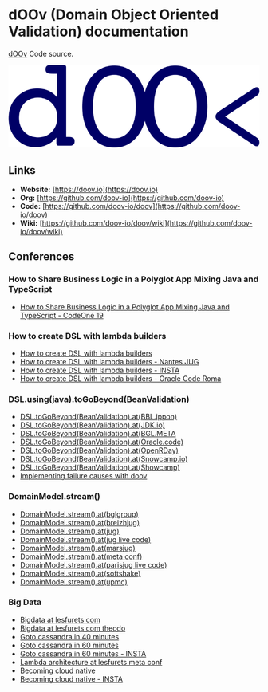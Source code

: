 # dOOv (Domain Object Oriented Validation) documentation

[dOOv](https://github.com/doov-io/doov) Code source.

![dOOv logo](conference/img/doov/doov_logo_2020_blue.svg)

## Links

- **Website:** [https://doov.io](https://doov.io)
- **Org:** [https://github.com/doov-io](https://github.com/doov-io)
- **Code:** [https://github.com/doov-io/doov](https://github.com/doov-io/doov)
- **Wiki:** [https://github.com/doov-io/doov/wiki](https://github.com/doov-io/doov/wiki)

## Conferences

### How to Share Business Logic in a Polyglot App Mixing Java and TypeScript 
- [How to Share Business Logic in a Polyglot App Mixing Java and TypeScript - CodeOne 19](https://doov.io/conference/how_to_share_business_logic_polyglot_java_ts_ocode19.html)

### How to create DSL with lambda builders
- [How to create DSL with lambda builders](https://doov.io/conference/how_to_create_dsl_with_lambda_builders.html)
- [How to create DSL with lambda builders - Nantes JUG](https://doov.io/conference/how_to_create_dsl_with_lambda_builders_nantes_jug.html)
- [How to create DSL with lambda builders - INSTA](https://doov.io/conference/how_to_create_dsl_with_lambda_builders_insta.html)
- [How to create DSL with lambda builders - Oracle Code Roma](https://doov.io/conference/how_to_create_dsl_with_lambda_builders_roma.html)

### DSL.using(java).toGoBeyond(BeanValidation)

- [DSL.toGoBeyond(BeanValidation).at(BBL.ippon)](https://doov.io/conference/dsl_to_go_beyond_bean_validation_bbl_ippon.html)
- [DSL.toGoBeyond(BeanValidation).at(JDK.io)](https://doov.io/conference/dsl_to_go_beyond_bean_validation_jdk_io.html)
- [DSL.toGoBeyond(BeanValidation).at(BGL.META](https://doov.io/conference/dsl_to_go_beyond_bean_validation_meta.html)
- [DSL.toGoBeyond(BeanValidation).at(Oracle.code)](https://doov.io/conference/dsl_to_go_beyond_bean_validation_ocode.html)
- [DSL.toGoBeyond(BeanValidation).at(OpenRDay)](https://doov.io/conference/dsl_to_go_beyond_bean_validation_openrday.html)
- [DSL.toGoBeyond(BeanValidation).at(Snowcamp.io)](https://doov.io/conference/dsl_to_go_beyond_bean_validation_snowcamp.html)
- [DSL.toGoBeyond(BeanValidation).at(Showcamp)](https://doov.io/conference/dsl_to_go_beyond_bean_validation_softshake.html)
- [Implementing failure causes with doov](https://doov.io/conference/implementing_failure_causes_with_doov.html)

### DomainModel.stream()

- [DomainModel.stream().at(bglgroup)](https://doov.io/conference/domain_model_dot_stream_bglgroup.html)
- [DomainModel.stream().at(breizhjug)](https://doov.io/conference/domain_model_dot_stream_breizhjug.html)
- [DomainModel.stream().at(jug)](https://doov.io/conference/domain_model_dot_stream_jug.html)
- [DomainModel.stream().at(jug live code)](https://doov.io/conference/domain_model_dot_stream_jug_live_code.html)
- [DomainModel.stream().at(marsjug)](https://doov.io/conference/domain_model_dot_stream_marsjug.html)
- [DomainModel.stream().at(meta conf)](https://doov.io/conference/domain_model_dot_stream_meta_conf.html)
- [DomainModel.stream().at(parisjug live code)](https://doov.io/conference/domain_model_dot_stream_parisjug_live_code.html)
- [DomainModel.stream().at(softshake)](https://doov.io/conference/domain_model_dot_stream_softshake.html)
- [DomainModel.stream().at(upmc)](https://doov.io/conference/domain_model_dot_stream_upmc.html)

### Big Data

- [Bigdata at lesfurets com](https://doov.io/conference/bigdata_at_lesfurets_com.html)
- [Bigdata at lesfurets com theodo](https://doov.io/conference/bigdata_at_lesfurets_com_theodo.html)
- [Goto cassandra in 40 minutes](https://doov.io/conference/goto_cassandra_in_40_minutes.html)
- [Goto cassandra in 60 minutes](https://doov.io/conference/goto_cassandra_in_60_minutes.html)
- [Goto cassandra in 60 minutes - INSTA](https://doov.io/conference/goto_cassandra_in_60_minutes_insta.html)
- [Lambda architecture at lesfurets meta conf](https://doov.io/conference/lambda_architecture_at_lesfurets_meta_conf.html)
- [Becoming cloud native](https://doov.io/conference/becoming_cloud_native.html)
- [Becoming cloud native - INSTA](https://doov.io/conference/becoming_cloud_native_insta.html)

